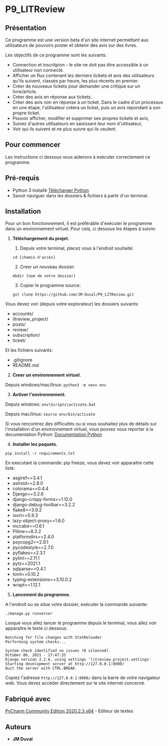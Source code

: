 # P9_LITReview

## Présentation

Ce programme est une version beta d'un site internet permettant aux utilisateurs de pouvoirs poster et obtenir des avis sur des livres.

Les objectifs de ce programme sont les suivants:

 * Connection et inscritpion - le site ne doit pas être accessible à un utilisateur non connecté.
 * Afficher un flux contenant les derniers tickets et avis des utilisateurs qu'ils suivent, classés par heure, les plus récents en premier.
 * Créer de nouveaux tickets pour demander une critique sur un livre/article.
 * Créer des avis en réponse aux tickets.
 * Créer des avis non en réponse à un ticket. Dans le cadre d'un processus en une étape, l'utilisateur créera un ticket, puis un avis répondant à son propre ticket.
 * Pouvoir afficher, modifier et supprimer ses propres tickets et avis,
 * Suivez d'autres utilisateurs en saisissant leur nom d'utilisateur,
 * Voir qui ils suivent et ne plus suivre qui ils veulent.

## Pour commencer

Les instructions ci dessous vous aiderons à exécuter correctement ce programme.

## Pré-requis

* Python 3 installé [Télécharger Python](https://www.python.org/downloads/)
* Savoir naviguer dans les dossiers & fichiers à partir d'un terminal.

## Installation

Pour un bon fonctionnement, il est préférable d'exécuter le programme dans un environnement virtuel. Pour cela, ci dessous les étapes à suivre:

1. **Téléchargement du projet.**

    1. Depuis votre terminal, placez vous à l'endroit souhaité:
    
    ```cd [chemin d'accès]```  
    
    2. Creer un nouveau dossier:
    
    ```mkdir [nom de votre dossier]```
    
    3. Copier le programme source:
    
    ```git clone https://github.com/JM-Duval/P9_LITReview.git```
    

Vous devez voir (depuis votre explorateur) les dossiers suivants: 

 * accounts/
 * litreview_project/
 * posts/
 * review/
 * subscription/
 * ticket/

Et les fichiers suivants:

 * .gitignore
 * README.md

2. **Creer un environnement virtuel.**

Depuis windows/mac/linux: ```python3 -m venv env```

3. **Activer l'environnement.**

Depuis windows: ```env\Scripts\activate.bat```

Depuis mac/linux: ```source env/bin/activate```

Si vous rencontrez des difficultés ou si vous souhaitez plus de détails sur l'installation d'un environnement virtuel, vous pouvez vous reporter à la documentation Python:
[Documentation Python](https://www.python.org/doc/)

4. **Installer les paquets.**

```pip install -r requirements.txt```

En executant la commande: pip freeze, vous devez voir apparaitre cette liste: 
- asgiref==3.4.1
- astroid==2.8.0
- colorama==0.4.4
- Django==3.2.6
- django-crispy-forms==1.12.0
- django-debug-toolbar==3.2.2
- flake8==3.9.2
- isort==5.9.3
- lazy-object-proxy==1.6.0
- mccabe==0.6.1
- Pillow==8.3.2
- platformdirs==2.4.0
- psycopg2==2.9.1
- pycodestyle==2.7.0
- pyflakes==2.3.1
- pylint==2.11.1
- pytz==2021.1
- sqlparse==0.4.1
- toml==0.10.2
- typing-extensions==3.10.0.2
- wrapt==1.12.1


5. **Lancement du programme.**

A l'endroit ou se situe votre dossier, exécuter la commande suivante:

```./manage.py runserver```

Losque vous allez lancer le programme depuis le terminal, vous allez voir apparaitre le texte ci dessous:

```
Watching for file changes with StatReloader
Performing system checks...

System check identified no issues (0 silenced).
October 06, 2021 - 17:47:35
Django version 3.2.6, using settings 'litreview_project.settings'
Starting development server at http://127.0.0.1:8000/
Quit the server with CTRL-BREAK. 
```

Copiez l'adresse ```http://127.0.0.1:8000/``` dans la barre de votre navigateur web. Vous devez accèder directement sur le site internet concerné.


## Fabriqué avec
[PyCharm Community Edition 2020.2.3 x64](https://pycharm-community-edition.fr.softonic.com/) - Editeur de textes


## Auteurs

* **JM Duval** 

